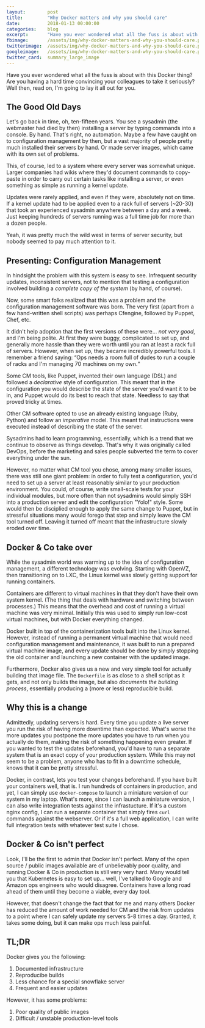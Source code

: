 ```yaml
---
layout:        post
title:         "Why Docker matters and why you should care"
date:          2018-01-13 00:00:00
categories:    blog
excerpt:       "Have you ever wondered what all the fuss is about with this Docker thing? Are you having a hard time convincing your colleagues to take it seriously? Well then, read on, I'm going to lay it all out for you."     
fbimage:       /assets/img/why-docker-matters-and-why-you-should-care.png
twitterimage:  /assets/img/why-docker-matters-and-why-you-should-care.png
googleimage:   /assets/img/why-docker-matters-and-why-you-should-care.png
twitter_card:  summary_large_image
---
```


Have you ever wondered what all the fuss is about with this Docker thing? Are you having a hard time convincing your
colleagues to take it seriously? Well then, read on, I'm going to lay it all out for you.

## The Good Old Days

Let's go back in time, oh, ten-fifteen years. You see a sysadmin (the webmaster had died by then) installing a server by
typing commands into a console. By hand. That's right, no automation. Maybe a few have caught on to configuration
management by then, but a vast majority of people pretty much installed their servers by hand. Or made server images,
which came with its own set of problems.

This, of course, led to a system where every server was somewhat unique. Larger companies had wikis where they'd
document commands to copy-paste in order to carry out certain tasks like installing a server, or even something as
simple as running a kernel update.

Updates were rarely applied, and even if they were, absolutely not on time. If a kernel update had to be applied even
to a rack full of servers (~20-30) that took an experienced sysadmin anywhere between a day and a week. Just keeping
hundreds of servers running was a full time job for more than a dozen people.

Yeah, it was pretty much the wild west in terms of server security, but nobody seemed to pay much attention to it.

## Presenting: Configuration Management

In hindsight the problem with this system is easy to see. Infrequent security updates, inconsistent servers, not to
mention that testing a configuration involved building a *complete copy of the system* (by hand, of course).

Now, some smart folks realized that this was a problem and the configuration management software was born. The very 
first (apart from a few hand-written shell scripts) was perhaps Cfengine, followed by Puppet, Chef, etc.

It didn't help adoption that the first versions of these were... *not very good*, and I'm being polite. At first they
were buggy, complicated to set up, and generally more hassle than they were worth until you ran at least a rack full
of servers. However, when set up, they became incredibly powerful tools. I remember a friend saying: <q>Ops needs a
room full of dudes to run a couple of racks and I'm managing 70 machines on my own.</q>

Some CM tools, like Puppet, invented their own language (DSL) and followed a *declarative* style of configuration. This
meant that in the configuration you would describe the state of the server you'd want it to be in, and Puppet would
do its best to reach that state. Needless to say that proved tricky at times.

Other CM software opted to use an already existing language (Ruby, Python) and follow an *imperative* model. This meant
that instructions were executed instead of describing the state of the server.

Sysadmins had to learn programming, essentially, which is a trend that we continue to observe as things develop. That's
why it was originally called DevOps, before the marketing and sales people subverted the term to cover everything under
the sun.

However, no matter what CM tool you chose, among many smaller issues, there was still one giant problem: in order to 
fully test a configuration, you'd need to set up a server at least reasonably similar to your production environment.
You could, of course, write small-scale tests for your individual modules, but more often than not sysadmins would
simply SSH into a production server and edit the configuration "Yolo!" style. Some would then be disciplied enough
to apply the same change to Puppet, but in stressful situations many would forego that step and simply leave the CM
tool turned off. Leaving it turned off meant that the infrastructure slowly eroded over time.

## Docker & Co take over

While the sysadmin world was warming up to the idea of configuration management, a different technology was evolving.
Starting with OpenVZ, then transitioning on to LXC, the Linux kernel was slowly getting support for running containers.

Containers are different to virtual machines in that they don't have their own system kernel. (The thing that deals with
hardware and switching between processes.) This means that the overhead and cost of running a virtual machine was very
minimal. Initially this was used to simply run low-cost virtual machines, but with Docker everything changed.

Docker built in top of the containerization tools built into the Linux kernel. However, instead of running a permanent
virtual machine that would need configuration management and maintenance, it was built to run a prepared virtual machine
image, and every update should be done by simply stopping the old container and launching a new container with the
updated image.

Furthermore, Docker also gives us a new and very simple tool for actually building that image file. The `Dockerfile`
is as close to a shell script as it gets, and not only builds the image, but also *documents the building process*,
essentially producing a (more or less) reproducible build.

## Why this is a change

Admittedly, updating servers is hard. Every time you update a live server you run the risk of having more downtime
than expected. What's worse the more updates you postpone the more updates you have to run when you actually do them,
making the risk of something happening even greater. If you wanted to test the updates beforehand, you'd have to run a
separate system that is an exact copy of your production system. While this may not seem to be a problem, anyone who has
to fit in a downtime schedule, knows that it can be pretty stressful.

Docker, in contrast, lets you test your changes beforehand. If you have built your containers well, that is. I run
hundreds of containers in production, and yet, I can simply use `docker-compose` to launch a miniature version of our
system in my laptop. What's more, since I can launch a miniature version, I can also write integration tests against
the infrastucture. If it's a custom nginx config, I can run a separate container that simply fires `curl` commands
against the webserver. Or if it's a full web application, I can write full integration tests with whatever test suite
I chose.

## Docker & Co isn't perfect

Look, I'll be the first to admin that Docker isn't perfect. Many of the open source / public images available are of
unbelievably poor quality, and running Docker & Co in production is still very very hard. Many would tell you that
Kubernetes is easy to set up... well, I've talked to Google and Amazon ops engineers who would disagree. Containers
have a long road ahead of them until they become a viable, every day tool.

However, that doesn't change the fact that for me and many others Docker has reduced the amount of work needed for CM
and the risk from updates to a point where I can safely update my servers 5-8 times a day. Granted, it takes some 
doing, but it can make ops much less painful.

## TL;DR

Docker gives you the following:

1. Documented infrastructure
2. Reproducibe builds
3. Less chance for a special snowflake server
4. Frequent and easier updates 

However, it has some problems:

1. Poor quality of public images
2. Difficult / unstable production-level tools
